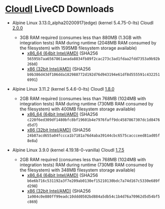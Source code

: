 [CloudI](https://cloudi.org) LiveCD Downloads
=============================================

* Alpine Linux 3.13.0_alpha20200917(edge) (kernel 5.4.75-0-lts) CloudI [2.0.0](https://osdn.net/dl/cloudi/cloudi-2.0.0.tar.gz)
  * 3GB RAM required (consumes less than 880MB (1.3GB with integration tests) RAM during runtime (2048MB RAM consumed by the filesystem) with 1595MB filesystem storage available)
    * [x86_64 (64bit Intel/AMD)](https://osdn.net/dl/cloudi/alpine-3.13.0_alpha20200917-x86_64-cloudi-2.0.0.iso)
    (SHA256 `56595b7aa6567861aeada8834fb89f2cac273c3ad1fdaa2fdd7353a9b92b26b8`)
    * [x86 (32bit Intel/AMD)](https://osdn.net/dl/cloudi/alpine-3.13.0_alpha20200917-x86-cloudi-2.0.0.iso)
    (SHA256 `b9b386d43df106dda182988772d192d76d943194e61df8d555591c4322516991`)

* Alpine Linux 3.11.2 (kernel 5.4.6-0-lts) CloudI [1.8.0](https://osdn.net/dl/cloudi/cloudi-1.8.0.tar.gz)
  * 2GB RAM required (consumes less than 768MB (1024MB with integration tests) RAM during runtime (730MB RAM consumed by the filesystem) with 400MB filesystem storage available)
    * [x86_64 (64bit Intel/AMD)](https://osdn.net/dl/cloudi/alpine-3.11.2-x86_64-cloudi-1.8.0.iso)
    (SHA256 `c220f6ed309df1480bfc8bf19601b4e7976faff9dc4587867307dc1d8476d5d7`)
    * [x86 (32bit Intel/AMD)](https://osdn.net/dl/cloudi/alpine-3.11.2-x86-cloudi-1.8.0.iso)
    (SHA256 `24b87acd655a04fccca1b7181a76d4aba39144cbc6575caccceed81ad05f8e8a`)

* Alpine Linux 3.9.0 (kernel 4.19.18-0-vanilla) CloudI [1.7.5](https://osdn.net/dl/cloudi/cloudi-1.7.5.tar.gz)
  * 2GB RAM required (consumes less than 768MB (1024MB with integration tests) RAM during runtime (730MB RAM consumed by the filesystem) with 348MB filesystem storage available)
    * [x86_64 (64bit Intel/AMD)](https://osdn.net/dl/cloudi/alpine-3.9.0-x86_64-cloudi-1.7.5.iso)
    (SHA256 `b6e6b716c531192a3f7e209ab0130ef15210130bdc7a74d167c5330e689fd298`)
    * [x86 (32bit Intel/AMD)](https://osdn.net/dl/cloudi/alpine-3.9.0-x86-cloudi-1.7.5.iso)
    (SHA256 `1a984c0e880ff99eadc10ddd0502bd884a5db54c1b4d76a70962d5d54bf5c869`)

